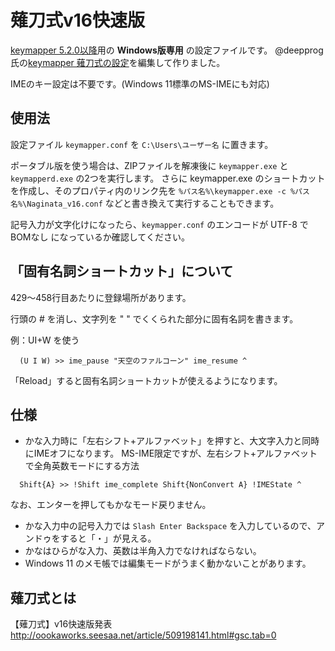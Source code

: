 # 薙刀式v16快速版
 [keymapper 5.2.0以降](https://github.com/houmain/keymapper)用の __Windows版専用__ の設定ファイルです。
 @deepprog氏の[keymapper 薙刀式の設定](https://qiita.com/deepprog/items/4d18a8cc4ab628ee9fb9)を編集して作りました。

IMEのキー設定は不要です。(Windows 11標準のMS-IMEにも対応)
## 使用法
設定ファイル `keymapper.conf` を `C:\Users\ユーザー名` に置きます。

ポータブル版を使う場合は、ZIPファイルを解凍後に `keymapper.exe` と `keymapperd.exe` の2つを実行します。
さらに keymapper.exe のショートカットを作成し、そのプロパティ内のリンク先を `%パス名%\keymapper.exe -c %パス名%\Naginata_v16.conf` などと書き換えて実行することもできます。

記号入力が文字化けになったら、`keymapper.conf` のエンコードが UTF-8 でBOMなし になっているか確認してください。
## 「固有名詞ショートカット」について
429～458行目あたりに登録場所があります。

行頭の # を消し、文字列を " " でくくられた部分に固有名詞を書きます。

例：UI+W を使う
```
  (U I W) >> ime_pause "天空のファルコーン" ime_resume ^
```
「Reload」すると固有名詞ショートカットが使えるようになります。
## 仕様
* かな入力時に「左右シフト+アルファベット」を押すと、大文字入力と同時にIMEオフになります。
MS-IME限定ですが、左右シフト+アルファベット で全角英数モードにする方法
```
  Shift{A} >> !Shift ime_complete Shift{NonConvert A} !IMEState ^
```
なお、エンターを押してもかなモード戻りません。
* かな入力中の記号入力では `Slash Enter Backspace` を入力しているので、アンドゥをすると「・」が見える。
* かなはひらがな入力、英数は半角入力でなければならない。
* Windows 11 のメモ帳では編集モードがうまく動かないことがあります。
## 薙刀式とは
【薙刀式】v16快速版発表
http://oookaworks.seesaa.net/article/509198141.html#gsc.tab=0
